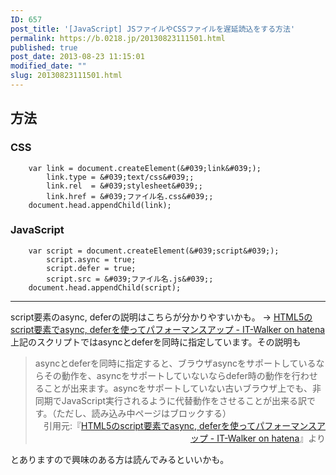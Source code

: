 ```yaml
---
ID: 657
post_title: '[JavaScript] JSファイルやCSSファイルを遅延読込をする方法'
permalink: https://b.0218.jp/20130823111501.html
published: true
post_date: 2013-08-23 11:15:01
modified_date: ""
slug: 20130823111501.html
---
```

<!--more-->

## 方法

### CSS

```language-javascript
    var link = document.createElement(&#039;link&#039;);
        link.type = &#039;text/css&#039;;
        link.rel  = &#039;stylesheet&#039;;
        link.href = &#039;ファイル名.css&#039;;
    document.head.appendChild(link);
```

### JavaScript

```language-javascript
    var script = document.createElement(&#039;script&#039;);  
        script.async = true;
        script.defer = true;
        script.src = &#039;ファイル名.js&#039;;
    document.head.appendChild(script);
```

---

script要素のasync, deferの説明はこちらが分かりやすいかも。
→ <a href="http://goo.gl/eKQpd" target="_blank">HTML5のscript要素でasync, deferを使ってパフォーマンスアップ - IT-Walker on hatena</a>
上記のスクリプトではasyncとdeferを同時に指定しています。その説明も
<blockquote>asyncとdeferを同時に指定すると、ブラウザasyncをサポートしているならその動作を、asyncをサポートしていないならdefer時の動作を行わせることが出来ます。asyncをサポートしていない古いブラウザ上でも、非同期でJavaScript実行されるように代替動作をさせることが出来る訳です。（ただし、読み込み中ページはブロックする）<div align="right">引用元:『<a href="http://d.hatena.ne.jp/Syunpei/20091006" target="_blank">HTML5のscript要素でasync, deferを使ってパフォーマンスアップ - IT-Walker on hatena</a>』より</div></blockquote>
とありますので興味のある方は読んでみるといいかも。